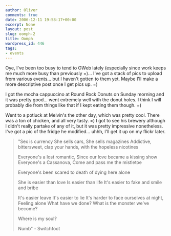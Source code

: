 ```yaml
---
author: Oliver
comments: true
date: 2006-12-11 19:58:17+00:00
excerpt: None
layout: post
slug: oomph-2
title: Oomph
wordpress_id: 446
tags:
- events
---
```


Oye, I've been too busy to tend to OWeb lately (especially since work keeps me much more busy than previously =)... I've got a stack of pics to upload from various events... but I haven't gotten to them yet.  Maybe I'll make a more descriptive post once I get pics up. =)

I got the mocha cappuccino at Round Rock Donuts on Sunday morning and it was pretty good... went extremely well with the donut holes.  I think I will probably die from things like that if I kept eating them though. =)

Went to a potluck at Melvin's the other day, which was pretty cool.  There was a ton of chicken, and all very tasty. =)  I got to see his brewery although I didn't really partake of any of it, but it was pretty impressive nonetheless.  I've got a pic of the fridge he modified... uhhh, I'll get it up on my flickr later.

<blockquote class="lyrics">"Sex is currency
She sells cars,
She sells magazines
Addictive, bittersweet, clap your hands,
with the hopeless nicotines

Everyone's a lost romantic,
Since our love became a kissing show
Everyone's a Cassanova,
Come and pass me the mistletoe

Everyone's been scared to death of dying here alone

She is easier than love
Is easier than life
It's easier to fake and smile and bribe

It's easier leave
It's easier to lie
It's harder to face ourselves at night,
Feeling alone
What have we done?
What is the monster we've become?

Where is my soul?

Numb" - Switchfoot</blockquote>